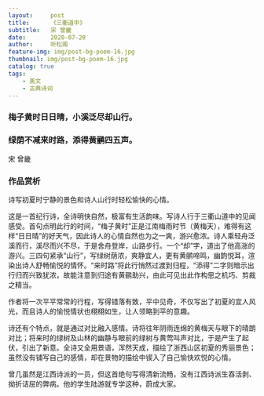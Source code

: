 ```yaml
---
layout:     post
title:      《三衢道中》
subtitle:   宋 曾畿
date:       2020-07-20
author:     听松阁
feature-img: img/post-bg-poem-16.jpg
thumbnail: img/post-bg-poem-16.jpg
catalog: true
tags:
    - 美文
    - 古典诗词
---
```


### 梅子黄时日日晴，小溪泛尽却山行。
### 绿荫不减来时路，添得黄鹂四五声。

宋 曾畿

### 作品赏析
诗写初夏时宁静的景色和诗人山行时轻松愉快的心情。

这是一首纪行诗，全诗明快自然，极富有生活韵味。写诗人行于三衢山道中的见闻感受。首句点明此行的时间，“梅子黄时”正是江南梅雨时节（黄梅天），难得有这样“日日晴”的好天气，因此诗人的心情自然也为之一爽，游兴愈浓。诗人乘轻舟泛溪而行，溪尽而兴不尽，于是舍舟登岸，山路步行。一个“却”字，道出了他高涨的游兴。三四句紧承“山行”，写绿树荫浓，爽静宜人，更有黄鹂啼鸣，幽韵悦耳，渲染出诗人舒畅愉悦的情怀。“来时路”将此行悄然过渡到归程，“添得”二字则暗示出行归而兴致犹浓，故能注意到归途有黄鹂助兴，由此可见出此作构思之机巧、剪裁之精当。

作者将一次平平常常的行程，写得错落有致，平中见奇，不仅写出了初夏的宜人风光，而且诗人的愉悦情状也栩栩如生，让人领略到平的意趣。

诗还有个特点，就是通过对比融入感情。诗将往年阴雨连绵的黄梅天与眼下的晴朗对比；将来时的绿树及山林的幽静与眼前的绿树与黄莺叫声对比，于是产生了起伏，引出了新意。全诗又全用景语，浑然天成，描绘了浙西山区初夏的秀丽景色；虽然没有铺写自己的感情，却在景物的描绘中锲入了自己愉快欢悦的心情。

曾几虽然是江西诗派的一员，但这首绝句写得清新流畅，没有江西诗派生吞活剥、拗折诘屈的弊病。他的学生陆游就专学这种，蔚成大家。
